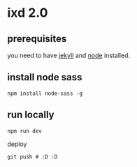 # ixd 2.0

##  prerequisites
you need to have [jekyll](https://jekyllrb.com/docs/installation) and [node](https://nodejs.org/en/) installed.

## install node sass

```
npm install node-sass -g
```

## run locally
```
npm run dev
```

deploy
```
git push # :D :D
```

